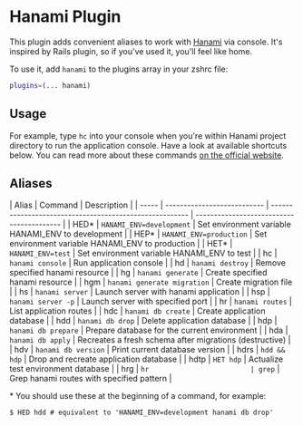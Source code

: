 # Hanami Plugin

This plugin adds convenient aliases to work with [Hanami](https://hanamirb.org/) via console.
It's inspired by Rails plugin, so if you've used it, you'll feel like home.

To use it, add `hanami` to the plugins array in your zshrc file:

```zsh
plugins=(... hanami)
```

## Usage

For example, type `hc` into your console when you're within Hanami project directory to run
the application console. Have a look at available shortcuts below. You can read more about
these commands [on the official website](https://hanamirb.org/guides/command-line/applications/).

## Aliases

| Alias | Command                     | Description                                             |
| ----- | --------------------------- | ------------------------------------------------------- | ----------------------------------------- |
| HED\* | `HANAMI_ENV=development`    | Set environment variable HANAMI_ENV to development      |
| HEP\* | `HANAMI_ENV=production`     | Set environment variable HANAMI_ENV to production       |
| HET\* | `HANAMI_ENV=test`           | Set environment variable HANAMI_ENV to test             |
| hc    | `hanami console`            | Run application console                                 |
| hd    | `hanami destroy`            | Remove specified hanami resource                        |
| hg    | `hanami generate`           | Create specified hanami resource                        |
| hgm   | `hanami generate migration` | Create migration file                                   |
| hs    | `hanami server`             | Launch server with hanami application                   |
| hsp   | `hanami server -p`          | Launch server with specified port                       |
| hr    | `hanami routes`             | List application routes                                 |
| hdc   | `hanami db create`          | Create application database                             |
| hdd   | `hanami db drop`            | Delete application database                             |
| hdp   | `hanami db prepare`         | Prepare database for the current environment            |
| hda   | `hanami db apply`           | Recreates a fresh schema after migrations (destructive) |
| hdv   | `hanami db version`         | Print current database version                          |
| hdrs  | `hdd && hdp`                | Drop and recreate application database                  |
| hdtp  | `HET hdp`                   | Actualize test environment database                     |
| hrg   | `hr                         | grep`                                                   | Grep hanami routes with specified pattern |

\* You should use these at the beginning of a command, for example:

```console
$ HED hdd # equivalent to 'HANAMI_ENV=development hanami db drop'
```
